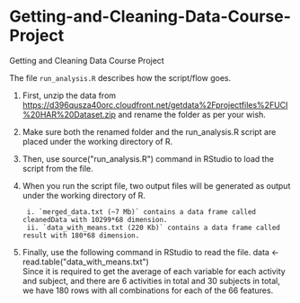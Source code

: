 Getting-and-Cleaning-Data-Course-Project
========================================

Getting and Cleaning Data Course Project

The file `run_analysis.R` describes how the script/flow goes.

1. First, unzip the data from https://d396qusza40orc.cloudfront.net/getdata%2Fprojectfiles%2FUCI%20HAR%20Dataset.zip and rename the folder as per your wish.

2. Make sure both the renamed folder and the run_analysis.R script are placed under the working directory of R.

3. Then, use source("run_analysis.R") command in RStudio to load the script from the file.

4. When you run the script file, two output files will be generated as output under the working directory of R.

        i. `merged_data.txt (~7 Mb)` contains a data frame called cleanedData with 10299*68 dimension.    
        ii. `data_with_means.txt (220 Kb)` contains a data frame called result with 180*68 dimension.

5. Finally, use the following command in RStudio to read the file.
      data <- read.table("data_with_means.txt")  
   Since it is required to get the average of each variable for each activity and subject, and there are 6 activities in       total and 30 subjects in total, we have 180 rows with all combinations for each of the 66 features.
